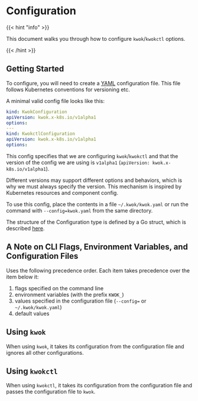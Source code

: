 # Configuration

{{< hint "info" >}}

This document walks you through how to configure `kwok`/`kwokctl` options.

{{< /hint >}}

## Getting Started

To configure, you will need to create a [YAML](https://yaml.org/) configuration file.
This file follows Kubernetes conventions for versioning etc.

A minimal valid config file looks like this:

``` yaml
kind: KwokConfiguration
apiVersion: kwok.x-k8s.io/v1alpha1
options:
---
kind: KwokctlConfiguration
apiVersion: kwok.x-k8s.io/v1alpha1
options:
```

This config specifies that we are configuring `kwok`/`kwokctl` and that the version of the config we are using is `v1alpha1` (`apiVersion: kwok.x-k8s.io/v1alpha1`).

Different versions may support different options and behaviors, which is why we must always specify the version. This mechanism is inspired by Kubernetes resources and component config.

To use this config, place the contents in a file `~/.kwok/kwok.yaml` or run the command with `--config=kwok.yaml` from the same directory.

The structure of the Configuration type is defined by a Go struct, which is described [here](https://pkg.go.dev/sigs.k8s.io/kwok/pkg/apis/v1alpha1).

## A Note on CLI Flags, Environment Variables, and Configuration Files

Uses the following precedence order. Each item takes precedence over the item below it:

1. flags specified on the command line
2. environment variables (with the prefix `KWOK_`)
3. values specified in the configuration file (`--config=` or `~/.kwok/kwok.yaml`)
4. default values

## Using `kwok`

When using `kwok`, it takes its configuration from the configuration file and ignores all other configurations.

## Using `kwokctl`

When using `kwokctl`, it takes its configuration from the configuration file and passes the configuration file to `kwok`.
